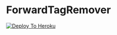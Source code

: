 # ForwardTagRemover

[![Deploy To Heroku](https://www.herokucdn.com/deploy/button.svg)](https://heroku.com/deploy)

